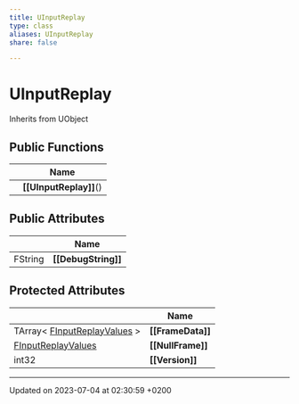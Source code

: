 ```yaml
---
title: UInputReplay
type: class
aliases: UInputReplay
share: false

---
```


# UInputReplay





Inherits from UObject

## Public Functions

|                | Name           |
| -------------- | -------------- |
| | **[[UInputReplay]]**() |

## Public Attributes

|                | Name           |
| -------------- | -------------- |
| FString | **[[DebugString]]**  |

## Protected Attributes

|                | Name           |
| -------------- | -------------- |
| TArray< [FInputReplayValues](/docs/SDK/Source/Classes/structFInputReplayValues.md) > | **[[FrameData]]**  |
| [FInputReplayValues](/docs/SDK/Source/Classes/structFInputReplayValues.md) | **[[NullFrame]]**  |
| int32 | **[[Version]]**  |

-------------------------------

Updated on 2023-07-04 at 02:30:59 +0200